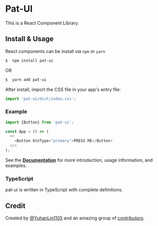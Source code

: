 # Pat-UI

This is a React Component Library.

## Install & Usage

React components can be install via `npm` or `yarn`

```bash
$  npm install pat-ui
```

OR

```bash
$  yarn add pat-ui
```

After install, import the CSS file in your app's entry file:

```js
import 'pat-ui/dist/index.css';
```

### Example

```js
import {Button} from 'pat-ui';

const App = () => (
  <>
    <Button btnType="primary">PRESS ME</Button>
  </>
);
```

See the [**Documentation**][2] for more introduction, usage information, and examples.

### TypeScript

pat-ui is written in TypeScript with complete definitions.

## Credit

Created by [@YuhanLin1105][1] and an amazing group of [contributors][3].

[1]: https://github.com/YuhanLin1105
[2]: https://yuhanlin1105.github.io/pat-ui
[3]: https://github.com/YuhanLin1105/pat-ui/graphs/contributors
